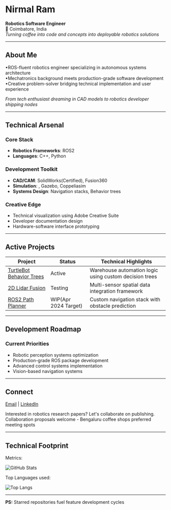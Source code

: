 # Nirmal Ram  
**Robotics Software Engineer**  
📍 Coimbatore, India  
*Turning coffee into code and concepts into deployable robotics solutions*

---

## About Me

•ROS-fluent robotics engineer specializing in autonomous systems architecture  
•Mechatronics background meets production-grade software development  
•Creative problem-solver bridging technical implementation and user experience

*From tech enthusiast dreaming in CAD models to robotics developer shipping nodes*

---

## Technical Arsenal

### Core Stack
- **Robotics Frameworks**: ROS2
- **Languages**:  C++, Python

### Development Toolkit
- **CAD/CAM**: SolidWorks(Certified), Fusion360
- **Simulation**: , Gazebo, Coppeliasim
- **Systems Design**: Navigation stacks, Behavior trees
  
### Creative Edge
- Technical visualization using Adobe Creative Suite
- Developer documentation design
- Hardware-software interface prototyping

---

## Active Projects

| Project | Status | Technical Highlights |
|---------|--------|----------------------|
| [TurtleBot Behavior Trees](https://github.com/nirmalram07/ros2_bt_demo) | Active | Warehouse automation logic using custom decision trees |
| [2D Lidar Fusion](https://github.com/nirmalram07/2d_lidar_fusion_demo.git) | Testing | Multi-sensor spatial data integration framework |
| [ROS2 Path Planner](https://github.com/nirmalram07/ros2_diff_bot) | WIP(Apr 2024 Target)  | Custom navigation stack with obstacle prediction |

---

## Development Roadmap

### Current Priorities
- Robotic perception systems optimization
- Production-grade ROS package development
- Advanced control systems implementation
- Vision-based navigation systems

---

## Connect

[Email](mailto:nirmalcgvfx@gmail.com) | [LinkedIn](https://www.linkedin.com/in/nirmalrams)  

Interested in robotics research papers? Let's collaborate on publishing. Collaboration proposals welcome - Bengaluru coffee shops preferred meeting spots

---

## Technical Footprint

Metrics:

![GitHub Stats](https://github-readme-stats.vercel.app/api?username=nirmalram07&show_icons=true&theme=algolia)

Top Languages used:

![Top Langs](https://github-readme-stats.vercel.app/api/top-langs/?username=nirmalram07&layout=compact&theme=algolia)


---

**PS:** Starred repositories fuel feature development cycles  
